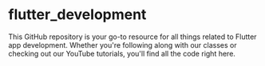 # flutter_development
This GitHub repository is your go-to resource for all things related to Flutter app development. Whether you're following along with our classes or checking out our YouTube tutorials, you'll find all the code right here.
